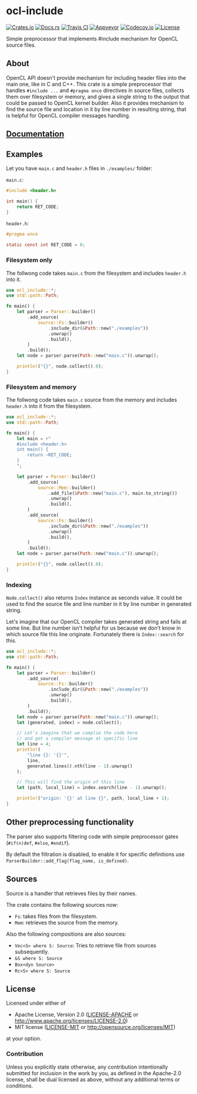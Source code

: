 # ocl-include

[![Crates.io][crates_badge]][crates]
[![Docs.rs][docs_badge]][docs]
[![Travis CI][travis_badge]][travis]
[![Appveyor][appveyor_badge]][appveyor]
[![Codecov.io][codecov_badge]][codecov]
[![License][license_badge]][license]

[crates_badge]: https://img.shields.io/crates/v/ocl-include.svg
[docs_badge]: https://docs.rs/ocl-include/badge.svg
[travis_badge]: https://api.travis-ci.org/agerasev/ocl-include.svg
[appveyor_badge]: https://ci.appveyor.com/api/projects/status/github/agerasev/ocl-include?branch=master&svg=true
[codecov_badge]: https://codecov.io/gh/agerasev/ocl-include/graphs/badge.svg
[license_badge]: https://img.shields.io/crates/l/ocl-include.svg

[crates]: https://crates.io/crates/ocl-include
[docs]: https://docs.rs/ocl-include
[travis]: https://travis-ci.org/agerasev/ocl-include
[appveyor]: https://ci.appveyor.com/project/agerasev/ocl-include
[codecov]: https://codecov.io/gh/agerasev/ocl-include
[license]: #license

Simple preprocessor that implements #include mechanism for OpenCL source files.

## About

OpenCL API doesn't provide mechanism for including header files into the main one, like in C and C++. This crate is a simple preprocessor that handles `#include ...` and `#pragma once` directives in source files, collects them over filesystem or memory, and gives a single string to the output that could be passed to OpenCL kernel builder. Also it provides mechanism to find the source file and location in it by line number in resulting string, that is helpful for OpenCL compiler messages handling.

## [Documentation](https://docs.rs/ocl-include)

## Examples

Let you have `main.c` and `header.h` files in `./examples/` folder:

`main.c`:
```c
#include <header.h>

int main() {
    return RET_CODE;
}
```

`header.h`:
```c
#pragma once

static const int RET_CODE = 0;
```

### Filesystem only

The follwong code takes `main.c` from the filesystem and includes `header.h` into it.

```rust
use ocl_include::*;
use std::path::Path;

fn main() {
    let parser = Parser::builder()
        .add_source(
            source::Fs::builder()
                .include_dir(&Path::new("./examples"))
                .unwrap()
                .build(),
        )
        .build();
    let node = parser.parse(Path::new("main.c")).unwrap();

    println!("{}", node.collect().0);
}
```

### Filesystem and memory

The follwong code takes `main.c` source from the memory and includes `header.h` into it from the filesystem.

```rust
use ocl_include::*;
use std::path::Path;

fn main() {
    let main = r"
    #include <header.h>
    int main() {
        return ~RET_CODE;
    }
    ";

    let parser = Parser::builder()
        .add_source(
            source::Mem::builder()
                .add_file(&Path::new("main.c"), main.to_string())
                .unwrap()
                .build(),
        )
        .add_source(
            source::Fs::builder()
                .include_dir(&Path::new("./examples"))
                .unwrap()
                .build(),
        )
        .build();
    let node = parser.parse(Path::new("main.c")).unwrap();

    println!("{}", node.collect().0);
}
```

### Indexing

`Node.collect()` also returns `Index` instance as seconds value. It could be used to find the source file and line number in it by line number in generated string.

Let's imagine that our OpenCL compiler takes generated string and fails at some line. But line number isn't helpful for us because we don't know in which source file this line originate. Fortunately there is `Index::search` for this.

```rust
use ocl_include::*;
use std::path::Path;

fn main() {
    let parser = Parser::builder()
        .add_source(
            source::Fs::builder()
                .include_dir(&Path::new("./examples"))
                .unwrap()
                .build(),
        )
        .build();
    let node = parser.parse(Path::new("main.c")).unwrap();
    let (generated, index) = node.collect();

    // Let's imagine that we complie the code here
    // and got a compiler message at specific line
    let line = 4;
    println!(
        "line {}: '{}'",
        line,
        generated.lines().nth(line - 1).unwrap()
    );

    // This will find the origin of this line
    let (path, local_line) = index.search(line - 1).unwrap();

    println!("origin: '{}' at line {}", path, local_line + 1);
}
```

## Other preprocessing functionality 

The parser also supports filtering code with simple preprocessor gates (`#if(n)def`, `#else`, `#endif`).

By default the filtration is disabled, to enable it for specific definitions use `ParserBuilder::add_flag(flag_name, is_defined)`.

## Sources

Source is a handler that retrieves files by their names.

The crate contains the following sources now: 

+ `Fs`: takes files from the filesystem.
+ `Mem`: retrieves the source from the memory.

Also the following compositions are also sources:

+ `Vec<S> where S: Source`: Tries to retrieve file from sources subsequently.
+ `&S where S: Source`
+ `Box<dyn Source>`
+ `Rc<S> where S: Source`

## License

Licensed under either of

 * Apache License, Version 2.0 ([LICENSE-APACHE](LICENSE-APACHE) or http://www.apache.org/licenses/LICENSE-2.0)
 * MIT license ([LICENSE-MIT](LICENSE-MIT) or http://opensource.org/licenses/MIT)

at your option.

### Contribution

Unless you explicitly state otherwise, any contribution intentionally submitted
for inclusion in the work by you, as defined in the Apache-2.0 license, shall be dual licensed as above, without any
additional terms or conditions.
